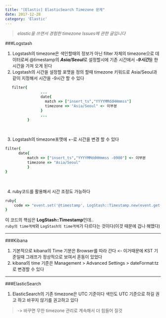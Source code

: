 ```yaml
---
title: "[Elastic] ElasticSearch Timezone 문제"
date: 2017-12-28
category: 'Elastic'
---
```

>*elastic을 쓰면서 경험한 timezone Issues에 관한 글입니다*  

###Logstash
1. Logstash의 timezone은 색인할때의 정보가 아닌 filter 자체의 timezone으로 데이터로써 @timestamp의 ***Asia/Seoul***로 설정할시에 기존 시간에서 ***-9시간***을 한 시간을 가져 오게 된다  
2. Logstash의 시간을 설정할 포맷을 정의 할때 timezone 키워드로 Asia/Seoul과 같이 지정해서 시간을 -9시간 할 수 있다
```ruby
   filter{ 
                ... 
                date{ 
                  match => ["insert_ts","YYYYMMddHHmmss"] 
                  timezone => "Asia/Seoul" <- 이부분
                } 
                ... 
          }
```          

<br/>

3. Logstash의 timezone포맷에 +-로 시간을 변경 할 수 있다
```ruby
filter{      
      date{ 
          match => ["insert_ts","YYYYMMddHHmmss -0900"] <- 이부분
          timezone => "Asia/Seoul" 
          } 
}
```

<br/>

4. ruby코드를 활용해서 시간 조정도 가능하다
```ruby
ruby{ 
    code => "event.set('@timestamp', LogStash::Timestamp.new(event.get('@timestamp')+(9*60*60)))" 
}
```

이 코드의 핵심은 **LogStash::Timestamp**인데..  
`ruby의 time객체`와 `LogStash의 time객체`가 다르다는 것이다<span class="sub_header">(이것 때문에 겁나 해맸다)</span>  

---

###Kibana

 1. 기본적으로 kibana의 Time 기분은 Browser를 따라 간다 <- 이거때문에 KST 기준일때 그래프가 정상적으로 보여서 혼동이 있었다
 2. kibana의 time 기준은 Management > Advanced Settings > dateFormat:tz로 변경할 수 있다
 
 ---
 
 ###ElasticSearch
 
  1. ElasticSearch의 기존 timezone은 UTC 기준이다 색인도 UTC 기준으로 하길 권고 하고 바꾸지 않기를 권고하고 있다  
>-> 바꾸면 무한 timezone 관리로 계속해서 더 힘들어 질것
  